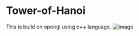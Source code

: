 # Tower-of-Hanoi
This is build on opengl using c++ language.
![image](https://user-images.githubusercontent.com/60805527/126033835-f7f391f4-80df-4ffe-b851-235cdd12952c.png)
